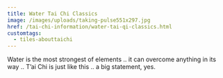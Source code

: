 ```yaml
---
title: Water Tai Chi Classics
image: /images/uploads/taking-pulse551x297.jpg
href: /tai-chi-information/water-tai-qi-classics.html
customtags:
  - tiles-abouttaichi
---
```

Water is the most strongest of elements .. it can overcome anything in its way  .. T’ai Chi is just like this .. a big statement, yes.